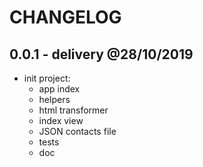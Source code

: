 # CHANGELOG

## 0.0.1 - delivery @28/10/2019

- init project:
    - app index
    - helpers
    - html transformer
    - index view
    - JSON contacts file
    - tests
    - doc
